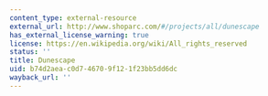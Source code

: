 ```yaml
---
content_type: external-resource
external_url: http://www.shoparc.com/#/projects/all/dunescape
has_external_license_warning: true
license: https://en.wikipedia.org/wiki/All_rights_reserved
status: ''
title: Dunescape
uid: b74d2aea-c0d7-4670-9f12-1f23bb5dd6dc
wayback_url: ''
---
```

